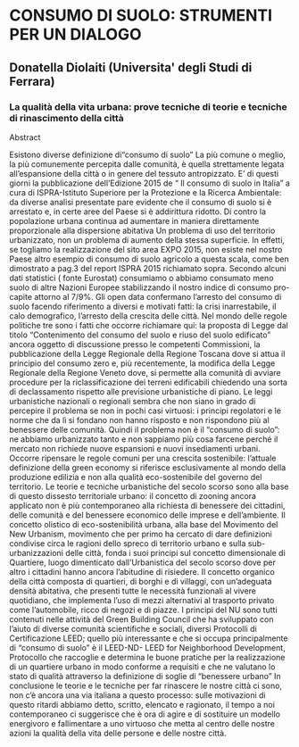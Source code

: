 # CONSUMO DI SUOLO: STRUMENTI PER UN DIALOGO
## Donatella Diolaiti (Universita' degli Studi di Ferrara)

### La qualità della vita urbana: prove tecniche di teorie e tecniche di rinascimento della città

Abstract

Esistono diverse definizione di“consumo di suolo”
La più comune o meglio, la più comunemente percepita dalle comunità, è quella strettamente legata all’espansione della città o in genere del tessuto antropizzato.
E’ di questi giorni la pubblicazione dell’Edizione 2015 de “ Il consumo di suolo in Italia” a cura di ISPRA-Istituto Superiore per la Protezione e la Ricerca Ambientale: da diverse analisi presentate pare evidente che il consumo di suolo si è arrestato e, in certe aree del Paese si è addirittura ridotto.
Di contro la popolazione urbana continua ad aumentare in maniera direttamente proporzionale alla dispersione abitativa
Un problema di uso del territorio urbanizzato, non un problema di aumento della stessa superficie.
In effetti, se togliamo la realizzazione del sito area EXPO 2015, non esiste nel nostro Paese altro esempio di consumo di suolo agricolo a questa scala, come ben dimostrato a pag.3 del report ISPRA 2015 richiamato sopra.
Secondo alcuni dati statistici ( fonte Eurostat) consumiamo o abbiamo consumato meno suolo di altre Nazioni Europee stabilizzando il nostro indice di consumo pro-capite attorno al 7/9%.
Gli open data confermano l’arresto del consumo di suolo facendo riferimento a diversi e motivati fatti: la crisi inarrestabile, il calo demografico, l’arresto della crescita delle città.
Nel mondo delle regole politiche tre sono i fatti che occorre richiamare qui: la proposta di Legge dal titolo “Contenimento del consumo del suolo e riuso del suolo edificato” ancora oggetto di discussione presso le competenti Commissioni, la pubblicazione della Legge Regionale della Regione Toscana dove si attua il principio del consumo zero e, più recentemente, la modifica della Legge Regionale della Regione Veneto dove, si permette alla comunità di avviare procedure per la riclassificazione dei terreni edificabili chiedendo una sorta di declassamento rispetto alle previsione urbanistiche di piano.
Le leggi urbanistiche nazionali o regionali sembra che non siano in grado di  percepire il problema se non in pochi casi virtuosi: i principi regolatori e le norme che da lì si fondano non hanno risposto e non rispondono più al benessere delle comunità.
Quindi il problema non è il “consumo di suolo”: ne abbiamo urbanizzato tanto e non sappiamo più cosa farcene perché il mercato non richiede nuove espansioni e nuovi insediamenti urbani.
Occorre ripensare le regole comuni per una crescita sostenibile: l’attuale definizione della green economy si riferisce esclusivamente al mondo della produzione edilizia e non alla qualità eco-sostenibile del governo del territorio.
Le teorie e tecniche urbanistiche del secolo scorso sono alla base di questo dissesto territoriale urbano: il concetto di zooning ancora applicato non è più contemporaneo alla richiesta di benessere dei cittadini, delle comunità e del benessere economico delle imprese e dell’ambiente.
Il concetto olistico di eco-sostenibilità urbana, alla base del Movimento del New Urbanism, movimento che per primo ha cercato di dare definizioni condivise circa le ragioni dello spreco di territorio urbano e sulla sub-urbanizzazioni delle città, fonda i suoi principi sul concetto dimensionale di Quartiere, luogo dimenticato dall’Urbanistica del secolo scorso dove per altro i cittadini hanno ancora l’abitudine di risiedere.
Il concetto organico della città composta di quartieri, di borghi e di villaggi, con un’adeguata densità abitativa, che presenti tutte le necessità funzionali al vivere quotidiano, che implementa l’uso di mezzi alternativi al trasporto privato come l’automobile, ricco di negozi e di piazze.
I principi del NU sono tutti contenuti nelle attività del Green Building Council che ha sviluppato con l’aiuto di diverse comunità scientifiche e sociali, diversi Protocolli di Certificazione LEED; quello più interessante e che si occupa principalmente di “consumo di suolo” è il LEED-ND- LEED for Neighborhood Development, Protocollo che raccoglie e determina le buone pratiche per la realizzazione di un quartiere urbano in modo conforme a requisiti e che ne valutano lo stato di qualità attraverso la definizione di soglie di “benessere urbano”
In conclusione le teorie e le tecniche per far rinascere le nostre città ci sono, non c’è ancora una via italiana a questo processo: sulle motivazioni di questo ritardi abbiamo detto, scritto, elencato e ragionato, il tempo a noi contemporaneo ci suggerisce che è ora di agire e di sostituire un modello energivoro e fallimentare a uno virtuoso che metta al centro delle nostre azioni la qualità della vita delle persone e delle nostre città.
